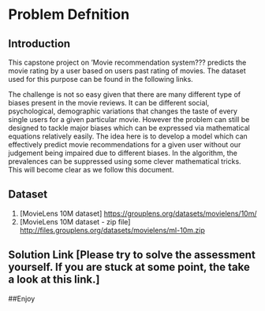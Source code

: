 # Problem Defnition

## Introduction

This capstone project on ’Movie recommendation system??? predicts the movie rating by a user based on users past rating of movies. The dataset used for this purpose can be found in the following links. 

The challenge is not so easy given that there are many different type of biases present in the movie reviews. It can be different social, psychological, demographic variations that changes the taste of every single users for a given particular movie. However the problem can still be designed to tackle major biases which can be expressed via mathematical equations relatively easily. The idea here is to develop a model which can effectively predict movie recommendations for a given user without our judgement being impaired due to different biases. In the algorithm, the prevalences can be suppressed using some clever mathematical tricks. This will become clear as we follow this document.

## Dataset
  1. [MovieLens 10M dataset] https://grouplens.org/datasets/movielens/10m/
  2. [MovieLens 10M dataset - zip file] http://files.grouplens.org/datasets/movielens/ml-10m.zip





## Solution Link **[Please try to solve the assessment yourself. If you are stuck at some point, the take a look at this link.]**



##Enjoy



